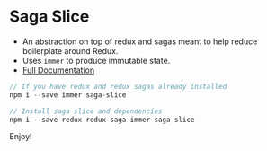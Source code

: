# Saga Slice

- An abstraction on top of redux and sagas meant to help reduce boilerplate around Redux.
- Uses `immer` to produce immutable state.
-  [Full Documentation](https://saga-slice.github.io/)


```javascript
// If you have redux and redux sagas already installed
npm i --save immer saga-slice

// Install saga slice and dependencies
npm i --save redux redux-saga immer saga-slice
```

Enjoy!
